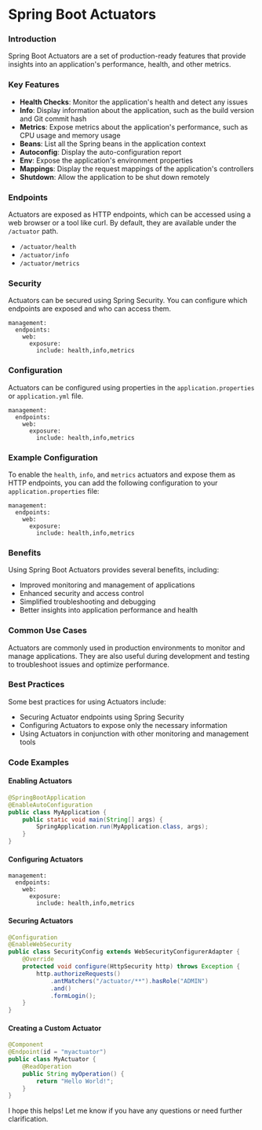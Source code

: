 

**Spring Boot Actuators**
==========================

### Introduction

Spring Boot Actuators are a set of production-ready features that provide insights into an application's performance, health, and other metrics.

### Key Features

* **Health Checks**: Monitor the application's health and detect any issues
* **Info**: Display information about the application, such as the build version and Git commit hash
* **Metrics**: Expose metrics about the application's performance, such as CPU usage and memory usage
* **Beans**: List all the Spring beans in the application context
* **Autoconfig**: Display the auto-configuration report
* **Env**: Expose the application's environment properties
* **Mappings**: Display the request mappings of the application's controllers
* **Shutdown**: Allow the application to be shut down remotely

### Endpoints

Actuators are exposed as HTTP endpoints, which can be accessed using a web browser or a tool like curl. By default, they are available under the `/actuator` path.

* `/actuator/health`
* `/actuator/info`
* `/actuator/metrics`

### Security

Actuators can be secured using Spring Security. You can configure which endpoints are exposed and who can access them.

```properties
management:
  endpoints:
    web:
      exposure:
        include: health,info,metrics
```

### Configuration

Actuators can be configured using properties in the `application.properties` or `application.yml` file.

```properties
management:
  endpoints:
    web:
      exposure:
        include: health,info,metrics
```

### Example Configuration

To enable the `health`, `info`, and `metrics` actuators and expose them as HTTP endpoints, you can add the following configuration to your `application.properties` file:

```properties
management:
  endpoints:
    web:
      exposure:
        include: health,info,metrics
```

### Benefits

Using Spring Boot Actuators provides several benefits, including:

* Improved monitoring and management of applications
* Enhanced security and access control
* Simplified troubleshooting and debugging
* Better insights into application performance and health

### Common Use Cases

Actuators are commonly used in production environments to monitor and manage applications. They are also useful during development and testing to troubleshoot issues and optimize performance.

### Best Practices

Some best practices for using Actuators include:

* Securing Actuator endpoints using Spring Security
* Configuring Actuators to expose only the necessary information
* Using Actuators in conjunction with other monitoring and management tools

### Code Examples

#### Enabling Actuators

```java
@SpringBootApplication
@EnableAutoConfiguration
public class MyApplication {
    public static void main(String[] args) {
        SpringApplication.run(MyApplication.class, args);
    }
}
```

#### Configuring Actuators

```properties
management:
  endpoints:
    web:
      exposure:
        include: health,info,metrics
```

#### Securing Actuators

```java
@Configuration
@EnableWebSecurity
public class SecurityConfig extends WebSecurityConfigurerAdapter {
    @Override
    protected void configure(HttpSecurity http) throws Exception {
        http.authorizeRequests()
            .antMatchers("/actuator/**").hasRole("ADMIN")
            .and()
            .formLogin();
    }
}
```

#### Creating a Custom Actuator

```java
@Component
@Endpoint(id = "myactuator")
public class MyActuator {
    @ReadOperation
    public String myOperation() {
        return "Hello World!";
    }
}
```

I hope this helps! Let me know if you have any questions or need further clarification.